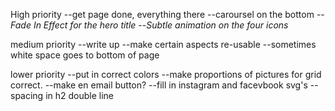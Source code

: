High priority
--get page done, everything there
--caroursel on the bottom
--*Fade In Effect for the hero title*
--*Subtle animation on the four icons*

medium priority
--write up
--make certain aspects re-usable
--sometimes white space goes to bottom of page

lower priority
--put in correct colors
--make proportions of pictures for grid correct. 
--make en email button? 
--fill in instagram and facevbook svg's
--spacing in h2 double line 